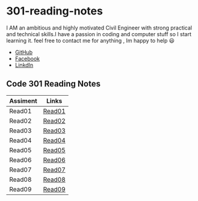 # 301-reading-notes


I AM an ambitious and highly motivated Civil Engineer with strong practical and technical skills.I have a passion in coding and computer stuff so I start learning it.
 feel free to contact me for anything , Im happy to help 😃
 * [GitHub](https://github.com/AnasAGc)
 * [Facebook](https://fb.com/Anasx0x)
 * [LinkdIn ](https://github.com/AnasAGc)



 ## Code 301 Reading Notes
 
Assiment     |      Links           | 
------------ | ---------------------|
   Read01    | [Read01](Read01.md)  |
   Read02    | [Read02](Read02.md)  |
   Read03    | [Read03](Read03.md)  |
   Read04    | [Read04](Read04.md)  |
   Read05    | [Read05](Read05.md)  |
   Read06    | [Read06](Read06.md)  |
   Read07    | [Read07](Read07.md)  |
   Read08    | [Read08](Read08.md)  |
   Read09    | [Read09](Read09.md)  |

   